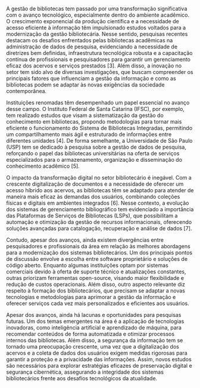 A gestão de bibliotecas tem passado por uma transformação significativa com o avanço tecnológico, especialmente dentro do ambiente acadêmico. O crescimento exponencial da produção científica e a necessidade de acesso eficiente à informação têm impulsionado estudos voltados para a modernização da gestão bibliotecária. Nesse sentido, pesquisas recentes destacam os desafios enfrentados pelas bibliotecas acadêmicas na administração de dados de pesquisa, evidenciando a necessidade de diretrizes bem definidas, infraestrutura tecnológica robusta e a capacitação contínua de profissionais e pesquisadores para garantir um gerenciamento eficaz dos acervos e serviços prestados [3]. Além disso, a inovação no setor tem sido alvo de diversas investigações, que buscam compreender os principais fatores que influenciam a gestão da informação e como as bibliotecas podem se adaptar às novas exigências da sociedade contemporânea.

Instituições renomadas têm desempenhado um papel essencial no avanço desse campo. O Instituto Federal de Santa Catarina (IFSC), por exemplo, tem realizado estudos que visam a sistematização da gestão do conhecimento em bibliotecas, propondo metodologias para tornar mais eficiente o funcionamento do Sistema de Bibliotecas Integradas, permitindo um compartilhamento mais ágil e estruturado de informações entre diferentes unidades [4]. De forma semelhante, a Universidade de São Paulo (USP) tem se dedicado à pesquisa sobre a gestão de dados de pesquisa, reforçando o papel das bibliotecas universitárias na oferta de serviços especializados para o armazenamento, organização e disseminação do conhecimento acadêmico [5].

O impacto da transformação digital no setor bibliotecário é inegável. Com a crescente digitalização de documentos e a necessidade de oferecer um acesso híbrido aos acervos, as bibliotecas têm se adaptado para atender de maneira mais eficaz às demandas dos usuários, combinando coleções físicas e digitais em ambientes integrados [6]. Nesse contexto, a evolução dos sistemas de gerenciamento bibliográfico tem evidenciado a importância das Plataformas de Serviços de Bibliotecas (LSPs), que possibilitam a automação e otimização da gestão de recursos informacionais, oferecendo soluções avançadas para catalogação, recuperação e análise de dados [7].

Contudo, apesar dos avanços, ainda existem divergências entre pesquisadores e profissionais da área em relação às melhores abordagens para a modernização dos sistemas bibliotecários. Um dos principais pontos de discussão envolve a escolha entre software proprietário e soluções de código aberto. Enquanto algumas instituições optam por sistemas comerciais devido à oferta de suporte técnico e atualizações constantes, outras priorizam ferramentas open-source, visando maior flexibilidade e redução de custos operacionais. Além disso, outro aspecto relevante diz respeito à formação dos bibliotecários, que precisam se adaptar a novas tecnologias e metodologias para aprimorar a gestão da informação e oferecer serviços cada vez mais personalizados e eficientes aos usuários.

Apesar dos avanços, ainda há lacunas e oportunidades para pesquisas futuras. Um dos temas emergentes na área é a aplicação de tecnologias inovadoras, como inteligência artificial e aprendizado de máquina, para recomendar conteúdos de forma automatizada e otimizar processos internos das bibliotecas. Além disso, a segurança da informação tem se tornado uma preocupação crescente, uma vez que a digitalização dos acervos e a coleta de dados dos usuários exigem medidas rigorosas para garantir a proteção e a privacidade das informações. Assim, novos estudos são necessários para explorar estratégias eficazes de preservação digital e segurança cibernética, assegurando a integridade dos sistemas bibliotecários frente aos desafios tecnológicos da atualidade.

